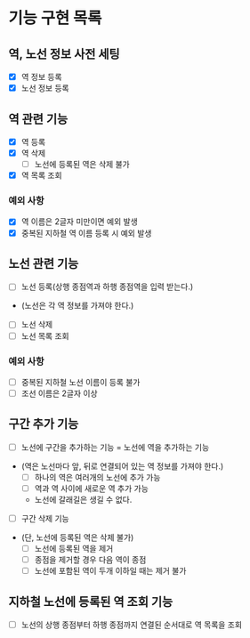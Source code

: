 # 기능 구현 목록

## 역, 노선 정보 사전 세팅
- [x] 역 정보 등록
- [x] 노선 정보 등록

## 역 관련 기능
- [x] 역 등록
- [x] 역 삭제
  - [ ] 노선에 등록된 역은 삭제 불가
- [x] 역 목록 조회
### 예외 사항
- [x] 역 이름은 2글자 미만이면 예외 발생
- [x] 중복된 지하철 역 이름 등록 시 예외 발생

## 노선 관련 기능
- [ ] 노선 등록(상행 종점역과 하행 종점역을 입력 받는다.)
- (노선은 각 역 정보를 가져야 한다.)
- [ ] 노선 삭제
- [ ] 노선 목록 조회
### 예외 사항
- [ ] 중복된 지하철 노선 이름이 등록 불가
- [ ] 조선 이름은 2글자 이상

## 구간 추가 기능
- [ ] 노선에 구간을 추가하는 기능 = 노선에 역을 추가하는 기능
- (역은 노선마다 앞, 뒤로 연결되어 있는 역 정보를 가져야 한다.)
  - [ ] 하나의 역은 여러개의 노선에 추가 가능
  - [ ] 역과 역 사이에 새로운 역 추가 가능
  - 노선에 갈래길은 생길 수 없다.
- [ ] 구간 삭제 기능
- (단, 노선에 등록된 역은 삭제 불가)
  - [ ] 노선에 등록된 역을 제거
  - [ ] 종점을 제거할 경우 다음 역이 종점
  - [ ] 노선에 포함된 역이 두개 이하일 때는 제거 불가

## 지하철 노선에 등록된 역 조회 기능
- [ ] 노선의 상행 종점부터 하행 종점까지 연결된 순서대로 역 목록을 조회
